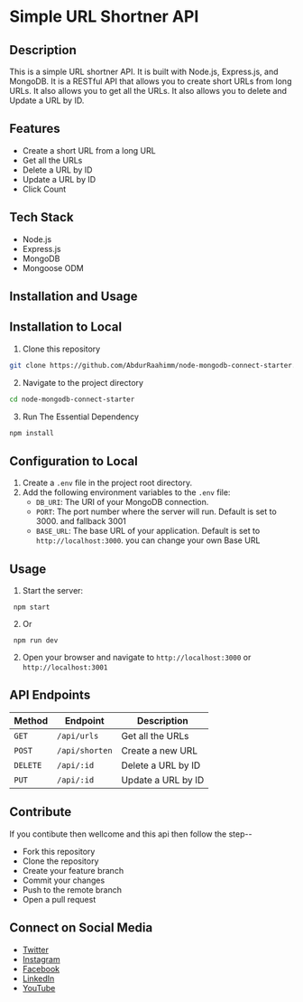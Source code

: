 # Simple URL Shortner API 

## Description
This is a simple URL shortner API. It is built with Node.js, Express.js, and MongoDB. It is a RESTful API that allows you to create short URLs from long URLs. It also allows you to get all the URLs. It also allows you to delete and Update a URL by ID.


## Features
- Create a short URL from a long URL
- Get all the URLs
- Delete a URL by ID
- Update a URL by ID
- Click Count

## Tech Stack 
- Node.js
- Express.js
- MongoDB
- Mongoose ODM


## Installation and Usage

## Installation to Local
1. Clone this repository
```bash
git clone https://github.com/AbdurRaahimm/node-mongodb-connect-starter.git
```
2. Navigate to the project directory
```bash
cd node-mongodb-connect-starter
```
3. Run The Essential Dependency
```bash
npm install
```

## Configuration to Local
1. Create a `.env` file in the project root directory.
2. Add the following environment variables to the `.env` file:
   - `DB_URI`: The URI of your MongoDB connection.
   - `PORT`:  The port number where the server will run. Default is set to 3000. and fallback 3001 
    - `BASE_URL`: The base URL of your application. Default is set to `http://localhost:3000`. you can change your own Base URL
 

## Usage
1. Start the server: 
```shell
 npm start
 ```
2. Or 
```shell
 npm run dev
 ```
2. Open your browser and navigate to `http://localhost:3000` or `http://localhost:3001`


## API Endpoints
| Method | Endpoint | Description |
| --- | --- | --- |
| `GET` | `/api/urls` | Get all the URLs | 
| `POST` | `/api/shorten` | Create a new URL |
| `DELETE` | `/api/:id` | Delete a URL by ID |
| `PUT` | `/api/:id` | Update a URL by ID |


## Contribute 
If you contibute then wellcome and this api then follow the step-- 
- Fork this repository
- Clone the repository
- Create your feature branch
- Commit your changes
- Push to the remote branch
- Open a pull request 


## Connect on Social Media
- [Twitter](https://twitter.com/AbdurRahim4G)
- [Instagram](https://www.instagram.com/abdurrahim4g/)
- [Facebook](https://www.facebook.com/Rahim72446)
- [LinkedIn](https://www.linkedin.com/in/abdur-rahim4g/)
- [YouTube](https://youtube.com/@AbdurRahimm)

